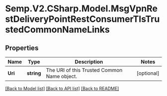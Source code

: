 # Semp.V2.CSharp.Model.MsgVpnRestDeliveryPointRestConsumerTlsTrustedCommonNameLinks
## Properties

Name | Type | Description | Notes
------------ | ------------- | ------------- | -------------
**Uri** | **string** | The URI of this Trusted Common Name object. | [optional] 

[[Back to Model list]](../README.md#documentation-for-models) [[Back to API list]](../README.md#documentation-for-api-endpoints) [[Back to README]](../README.md)

